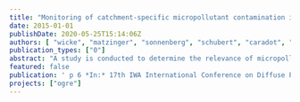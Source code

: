 ```yaml
---
title: "Monitoring of catchment-specific micropollutant contamination in stormwater of Berlin"
date: 2015-01-01
publishDate: 2020-05-25T15:14:06Z
authors: [ "wicke", "matzinger", "sonnenberg", "schubert", "caradot", "Quilitzki, J.", "Heinzmann, B.", "Dünnbier, U.", "von Seggern, D.", "rouault" ]
publication_types: ["0"]
abstract: "A study is conducted to determine the relevance of micropollutants in urban stormwater runoff. To evaluate for the first time city-wide annual loads of stormwater-based micropollutants entering urban surface waters, an event-based, one-year monitoring program was set up in separate storm sewers in Berlin. Monitoring points were selected in 5 catchments of different urban structures (old building areas <1930, newer building areas >1950, single houses with gardens, roads >7500 vehicles/day and commercial areas) to consider catchment-specific differences. Storm events of different characteristics were sampled up to four hours during different seasons by automatic samplers triggered by flow meters. Volume-proportional samples (one composite sample per event) were analysed for a set of 100 parameters including 85 organic micropollutants (e.g. flame retardants, phthalates, pesticides/biocides, PAH), heavy metals and standard parameters. So far (70/88 samples), 60 organic micropollutants were at least once detected in stormwater runoff of the investigated catchment types. Concentrations were highest for phthalates with average concentrations of 13 µg/L for diisodecyl phthalate. For heavy metals, concentrations were highest for zinc (average: 950 µg/L). Results also showed catchment-specific differences for many compounds as well as seasonal differences for selected pollutants which can be used to improve micropollutant strategies and potentially prevent loads at the source."
featured: false
publication: ' p 6 *In:* 17th IWA International Conference on Diffuse Pollution and Eutrophication (DIPCON). Berlin, Germany. 13-18 September 2015'
projects: ["ogre"]
---
```


